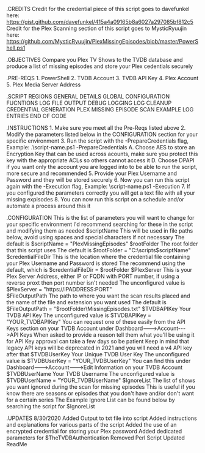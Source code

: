 .CREDITS
	Credit for the credential piece of this script goes to davefunkel here: https://gist.github.com/davefunkel/415a4a09165b8a6027a297085bf812c5
	Credit for the Plex Scanning section of this script goes to MysticRyuujin here: https://github.com/MysticRyuujin/PlexMissingEpisodes/blob/master/PowerShell.ps1

.OBJECTIVES
	Compare you Plex TV Shows to the TVDB database and produce a list of missing episodes and store your Plex cedentials securely

.PRE-REQS
	1. PowerShell
	2. TVDB Account
	3. TVDB API Key
	4. Plex Account
	5. Plex Media Server Address

.SCRIPT REGIONS
	GENERAL DETAILS
	GLOBAL CONFIGURATION
	FUCNTIONS
	LOG FILE OUTPUT
	DEBUG LOGGING
	LOG CLEANUP
	CREDENTIAL GENERATION
	PLEX MISSING EPISODE SCAN
	EXAMPLE LOG ENTRIES
	END OF CODE

.INSTRUCTIONS
	1. Make sure you meet all the Pre-Reqs listed above
	2. Modify the parameters listed below in the CONFIGURATION section for your specific environment
	3. Run the script with the -PrepareCredentials flag, Example: .\script-name.ps1 -PrepareCredentials
		A. Choose AES to store an Encryption Key that can be used across acounts, make sure you protect this key with the appropriate ACLs so others cannot access it
		D. Choose DPAPI if you want only the account you are logged into to be able to run the script, more secure and recommended
	5. Provide your Plex Username and Password and they will be stored securely 
	6. Now you can run this script again with the -Execution flag, Example: \script-name.ps1 -Execution
	7. If you configured the parameters correctly you will get a text file with all your missing expisodes
	8. You can now run this script on a schedule and/or automate a process around this it
	
.CONFIGURATION
	This is the list of parameters you will want to change for your specific environment
	I'd recommend searching for these in the script and modifying them as needed
		$scriptName
			This will be used in file paths below, avoid using spaces and special characters if not necessary
			The default is $scriptName = "PlexMissingEpisodes"
		$rootFolder
			The root folder that this script uses
			The default is $rootFolder = "C:\scripts\$scriptName"
		$credentialFileDir
			This is the location where the credential file containing your Plex Username and Password is stored
			The recommend using the default, which is $credentialFileDir = $rootFolder
		$PlexServer
			This is your Plex Server Address, either IP or FQDN with PORT number, if using a reverse proxt then port number isn't needed
			The unconfigured value is $PlexServer = "https://IPADDRESS:PORT"			
		$FileOutputPath
			The path to where you want the scan results placed and the name of the file and extension you want used
			The default is $FileOutputPath = "$rootFolder\MissingEpisodes.txt"
		$TVDBAPIKey
			Your TVDB API Key
			The unconfigured value is $TVDBAPIKey = "YOUR_TVDBAPIKey"
			You can request one of these easily from the API Keys section on your TVDB Account under Dashboard--->Account--->API Keys
			When asked to provide a reason tell them what you'll be using it for
			API Key approval can take a few days so be patient
			Keep in mind that legacy API keys will be deprecated in 2021 and you will need a v4 API key after that
		$TVDBUserKey
			Your Unique TVDB User Key
			The unconfigured value is $TVDBUserKey = "YOUR_TVDBUserKey"
			You can find this under Dashboard--->Account--->Edit Information on your TVDB Account
		$TVDBUserName
			Your TVDB Username
			The unconfigured value is $TVDBUserName = "YOUR_TVDBUserName"
		$IgnoreList
			The list of shows you want ignored during the scan for missing episodes
			This is useful if you know there are seasons or episodes that you don't have and/or don't want for a certain series
			The Example Ignore List can be found below by searching the script for $IgnoreList
			
.UPDATES
	8/30/2020
		Added Output to txt file into script
		Added instructions and explanations for various parts of the script
		Added the use of an encrypted credential for storing your Plex password
		Added dedicated parameters for $TheTVDBAuthentication
		Removed Perl Script
		Updated ReadMe
